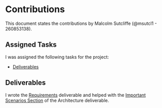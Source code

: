# Contributions

This document states the contributions by Malcolm Sutcliffe (@msutcl1 - 260853138).

## Assigned Tasks

I was assigned the following tasks for the project:

- [Deliverables](#deliverables)

## Deliverables

I wrote the [Requirements](https://gitlab.cs.mcgill.ca/yzhou131/comp555-project-team7/-/blob/dcocs/documentation/Requirements.md) deliverable and helped with the [Important Scenarios Section]() of the Architecture deliverable.
